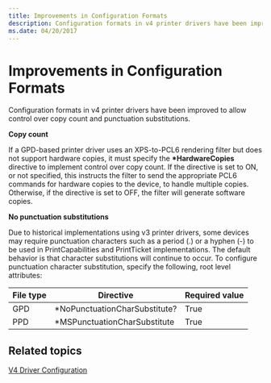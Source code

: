 ```yaml
---
title: Improvements in Configuration Formats
description: Configuration formats in v4 printer drivers have been improved to allow control over copy count and punctuation substitutions.
ms.date: 04/20/2017
---
```


# Improvements in Configuration Formats


Configuration formats in v4 printer drivers have been improved to allow control over copy count and punctuation substitutions.

**Copy count**

If a GPD-based printer driver uses an XPS-to-PCL6 rendering filter but does not support hardware copies, it must specify the **\*HardwareCopies** directive to implement control over copy count. If the directive is set to ON, or not specified, this instructs the filter to send the appropriate PCL6 commands for hardware copies to the device, to handle multiple copies. Otherwise, if the directive is set to OFF, the filter will generate software copies.

**No punctuation substitutions**

Due to historical implementations using v3 printer drivers, some devices may require punctuation characters such as a period (.) or a hyphen (-) to be used in PrintCapabilities and PrintTicket implementations. The default behavior is that character substitutions will continue to occur. To configure punctuation character substitution, specify the following, root level attributes:

| File type | Directive                      | Required value |
|-----------|--------------------------------|----------------|
| GPD       | \*NoPunctuationCharSubstitute? | True           |
| PPD       | \*MSPunctuationCharSubstitute  | True           |

 

## Related topics
[V4 Driver Configuration](v4-driver-configuration.md)  



